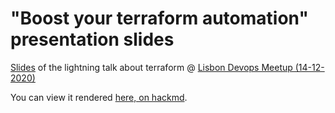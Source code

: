 # "Boost your terraform automation" presentation slides

[Slides](./slides.md) of the lightning talk about terraform @ [Lisbon Devops Meetup (14-12-2020)](https://www.meetup.com/pt-BR/DevOps-Lisbon/events/273091316/)

You can view it rendered [here, on hackmd](https://hackmd.io/@LGp2ebu2SGm20-FhpOvP7g/BJ4ok1Xhw).
